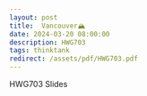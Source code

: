 ```yaml
---
layout: post
title:  Vancouver🏔️
date: 2024-03-20 08:00:00
description: HWG703
tags: thinktank
redirect: /assets/pdf/HWG703.pdf
---
```


HWG703 Slides



